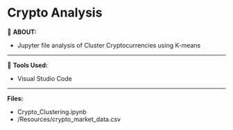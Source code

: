 # Crypto Analysis

:memo:
**ABOUT:**
  - Jupyter file analysis of Cluster Cryptocurrencies using K-means
---

:wrench:
**Tools Used:**
  - Visual Studio Code
---

**Files:**
  - Crypto_Clustering.ipynb
  - /Resources/crypto_market_data.csv


